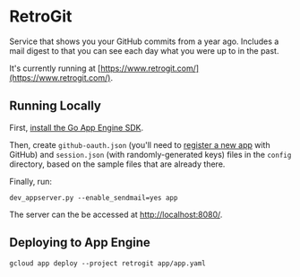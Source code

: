 # RetroGit

Service that shows you your GitHub commits from a year ago. Includes a mail digest to that you can see each day what you were up to in the past.

It's currently running at [https://www.retrogit.com/](https://www.retrogit.com/).

## Running Locally

First, [install the Go App Engine SDK](https://developers.google.com/appengine/downloads#Google_App_Engine_SDK_for_Go).

Then, create `github-oauth.json` (you'll need to [register a new app](https://github.com/settings/applications/new) with GitHub) and `session.json` (with randomly-generated keys) files in the `config` directory, based on the sample files that are already there.

Finally, run:

```
dev_appserver.py --enable_sendmail=yes app
```

The server can the be accessed at [http://localhost:8080/](http://localhost:8080/).

## Deploying to App Engine

```
gcloud app deploy --project retrogit app/app.yaml
```
